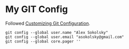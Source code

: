 # My GIT Config

Followed [Customizing Git Configuration](https://git-scm.com/book/en/v2/Customizing-Git-Git-Configuration).

```
git config --global user.name "Alex Sokolsky"
git config --global user.email "asokolsky@gmail.com"
git config --global core.pager ''
```
